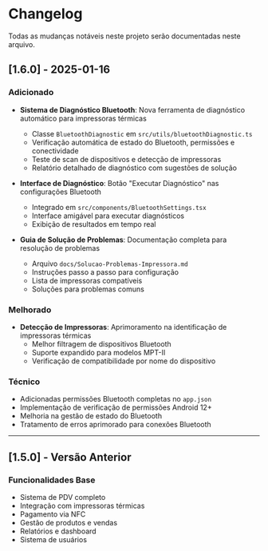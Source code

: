 # Changelog

Todas as mudanças notáveis neste projeto serão documentadas neste arquivo.

## [1.6.0] - 2025-01-16

### Adicionado
- **Sistema de Diagnóstico Bluetooth**: Nova ferramenta de diagnóstico automático para impressoras térmicas
  - Classe `BluetoothDiagnostic` em `src/utils/bluetoothDiagnostic.ts`
  - Verificação automática de estado do Bluetooth, permissões e conectividade
  - Teste de scan de dispositivos e detecção de impressoras
  - Relatório detalhado de diagnóstico com sugestões de solução

- **Interface de Diagnóstico**: Botão "Executar Diagnóstico" nas configurações Bluetooth
  - Integrado em `src/components/BluetoothSettings.tsx`
  - Interface amigável para executar diagnósticos
  - Exibição de resultados em tempo real

- **Guia de Solução de Problemas**: Documentação completa para resolução de problemas
  - Arquivo `docs/Solucao-Problemas-Impressora.md`
  - Instruções passo a passo para configuração
  - Lista de impressoras compatíveis
  - Soluções para problemas comuns

### Melhorado
- **Detecção de Impressoras**: Aprimoramento na identificação de impressoras térmicas
  - Melhor filtragem de dispositivos Bluetooth
  - Suporte expandido para modelos MPT-II
  - Verificação de compatibilidade por nome do dispositivo

### Técnico
- Adicionadas permissões Bluetooth completas no `app.json`
- Implementação de verificação de permissões Android 12+
- Melhoria na gestão de estado do Bluetooth
- Tratamento de erros aprimorado para conexões Bluetooth

---

## [1.5.0] - Versão Anterior

### Funcionalidades Base
- Sistema de PDV completo
- Integração com impressoras térmicas
- Pagamento via NFC
- Gestão de produtos e vendas
- Relatórios e dashboard
- Sistema de usuários